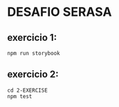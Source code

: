 # DESAFIO SERASA


## exercicio 1:

    npm run storybook

## exercicio 2:

    cd 2-EXERCISE
    npm test